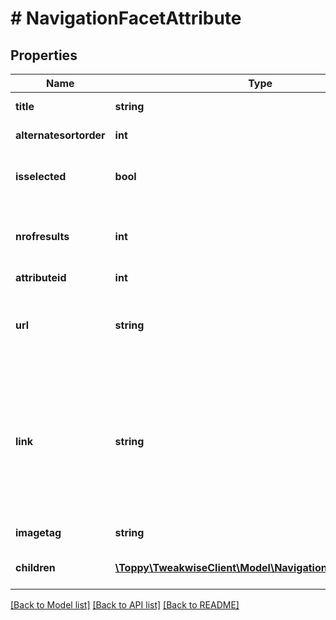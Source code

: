 # # NavigationFacetAttribute

## Properties

Name | Type | Description | Notes
------------ | ------------- | ------------- | -------------
**title** | **string** | Title of the attribute | [optional]
**alternatesortorder** | **int** | Alternate sort order | [optional]
**isselected** | **bool** | true/false to indicate if attribute is selected | [optional]
**nrofresults** | **int** | Resulting number of items when attribute is selected | [optional]
**attributeid** | **int** | Attribute id | [optional]
**url** | **string** | Complete navigation url after selecting or deselecting value | [optional]
**link** | **string** | Optional landingpage url to which the user will navigate after selecting this value, this takes precedence over the url property | [optional]
**imagetag** | **string** | Tag of the image | [optional]
**children** | [**\Toppy\TweakwiseClient\Model\NavigationFacetAttribute[]**](NavigationFacetAttribute.md) | Recursive list of child attributes | [optional]

[[Back to Model list]](../../README.md#models) [[Back to API list]](../../README.md#endpoints) [[Back to README]](../../README.md)
